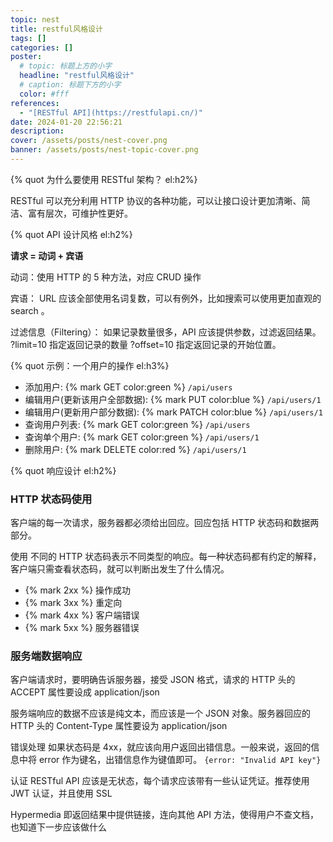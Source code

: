 ```yaml
---
topic: nest
title: restful风格设计
tags: []
categories: []
poster:
  # topic: 标题上方的小字
  headline: "restful风格设计"
  # caption: 标题下方的小字
  color: #fff
references:
  - "[RESTful API](https://restfulapi.cn/)"
date: 2024-01-20 22:56:21
description:
cover: /assets/posts/nest-cover.png
banner: /assets/posts/nest-topic-cover.png
---
```


{% quot 为什么要使用 RESTful 架构？ el:h2%}

RESTful 可以充分利用 HTTP 协议的各种功能，可以让接口设计更加清晰、简洁、富有层次，可维护性更好。

{% quot API 设计风格 el:h2%}

<!-- {% note 一共支持12种颜色，可以满足几乎所有的需求了。 color 可设置 red、orange、yellow、green、cyan、blue、purple、light、dark、warning、error 几种取值。 %} -->

**请求 = 动词 + 宾语**

动词：使用 HTTP 的 5 种方法，对应 CRUD 操作

宾语： URL 应该全部使用名词复数，可以有例外，比如搜索可以使用更加直观的 search 。

过滤信息（Filtering）： 如果记录数量很多，API 应该提供参数，过滤返回结果。 ?limit=10 指定返回记录的数量 ?offset=10 指定返回记录的开始位置。

{% quot 示例：一个用户的操作 el:h3%}

- 添加用户: {% mark GET color:green %} `/api/users`
- 编辑用户(更新该用户全部数据): {% mark PUT color:blue %} `/api/users/1`
- 编辑用户(更新用户部分数据): {% mark PATCH color:blue %} `/api/users/1`
- 查询用户列表: {% mark GET color:green %} `/api/users`
- 查询单个用户: {% mark GET color:green %} `/api/users/1`
- 删除用户: {% mark DELETE color:red %} `/api/users/1`

{% quot 响应设计 el:h2%}

### HTTP 状态码使用

客户端的每一次请求，服务器都必须给出回应。回应包括 HTTP 状态码和数据两部分。

使用 不同的 HTTP 状态码表示不同类型的响应。每一种状态码都有约定的解释，客户端只需查看状态码，就可以判断出发生了什么情况。

- {% mark 2xx %} 操作成功
- {% mark 3xx %} 重定向
- {% mark 4xx %} 客户端错误
- {% mark 5xx %} 服务器错误

### 服务端数据响应

客户端请求时，要明确告诉服务器，接受 JSON 格式，请求的 HTTP 头的 ACCEPT 属性要设成 application/json

服务端响应的数据不应该是纯文本，而应该是一个 JSON 对象。服务器回应的 HTTP 头的 Content-Type 属性要设为 application/json

错误处理 如果状态码是 4xx，就应该向用户返回出错信息。一般来说，返回的信息中将 error 作为键名，出错信息作为键值即可。 `{error: "Invalid API key"}`

认证 RESTful API 应该是无状态，每个请求应该带有一些认证凭证。推荐使用 JWT 认证，并且使用 SSL

Hypermedia 即返回结果中提供链接，连向其他 API 方法，使得用户不查文档，也知道下一步应该做什么
